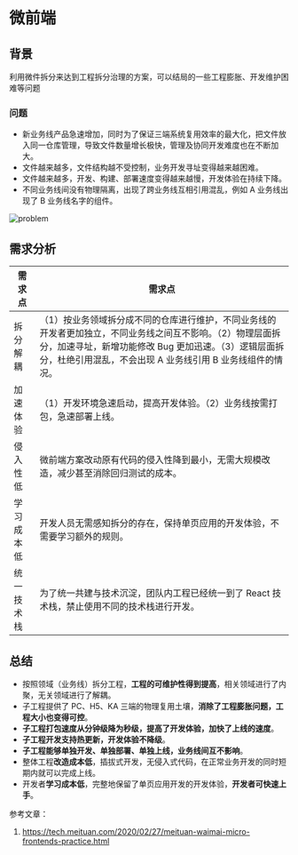 # 微前端

## 背景

利用微件拆分来达到工程拆分治理的方案，可以结局的一些工程膨胀、开发维护困难等问题

### 问题

- 新业务线产品急速增加，同时为了保证三端系统复用效率的最大化，把文件放入同一仓库管理，导致文件数量增长极快，管理及协同开发难度也在不断加大。
- 文件越来越多，文件结构越不受控制，业务开发寻址变得越来越困难。
- 文件越来越多，开发、构建、部署速度变得越来越慢，开发体验在持续下降。
- 不同业务线间没有物理隔离，出现了跨业务线互相引用混乱，例如 A 业务线出现了 B 业务线名字的组件。

![problem](https://p0.meituan.net/travelcube/aba723dd5766a90fca78309da0dc980893221.png)

## 需求分析

| 需求点     | 需求点                                                                                                                                                                                                                           |
| ---------- | -------------------------------------------------------------------------------------------------------------------------------------------------------------------------------------------------------------------------------- |
| 拆分解耦   | （1）按业务领域拆分成不同的仓库进行维护，不同业务线的开发者更加独立，不同业务线之间互不影响。（2）物理层面拆分，加速寻址，新增功能修改 Bug 更加迅速。（3）逻辑层面拆分，杜绝引用混乱，不会出现 A 业务线引用 B 业务线组件的情况。 |
| 加速体验   | （1）开发环境急速启动，提高开发体验。（2）业务线按需打包，急速部署上线。                                                                                                                                                         |
| 侵入性低   | 微前端方案改动原有代码的侵入性降到最小，无需大规模改造，减少甚至消除回归测试的成本。                                                                                                                                             |
| 学习成本低 | 开发人员无需感知拆分的存在，保持单页应用的开发体验，不需要学习额外的规则。                                                                                                                                                       |
| 统一技术栈 | 为了统一共建与技术沉淀，团队内工程已经统一到了 React 技术栈，禁止使用不同的技术栈进行开发。                                                                                                                                      |

## 总结

- 按照领域（业务线）拆分工程，**工程的可维护性得到提高**，相关领域进行了内聚，无关领域进行了解耦。
- 子工程提供了 PC、H5、KA 三端的物理复用土壤，**消除了工程膨胀问题，工程大小也变得可控**。
- **子工程打包速度从分钟级降为秒级，提高了开发体验，加快了上线的速度**。
- **子工程开发支持热更新，开发体验不降级**。
- **子工程能够单独开发、单独部署、单独上线，业务线间互不影响**。
- 整体工程**改造成本低**，插拔式开发，无侵入式代码，在正常业务开发的同时短期内就可以完成上线。
- 开发者**学习成本低**，完整地保留了单页应用开发的开发体验，**开发者可快速上手**。

参考文章：

1.  https://tech.meituan.com/2020/02/27/meituan-waimai-micro-frontends-practice.html
